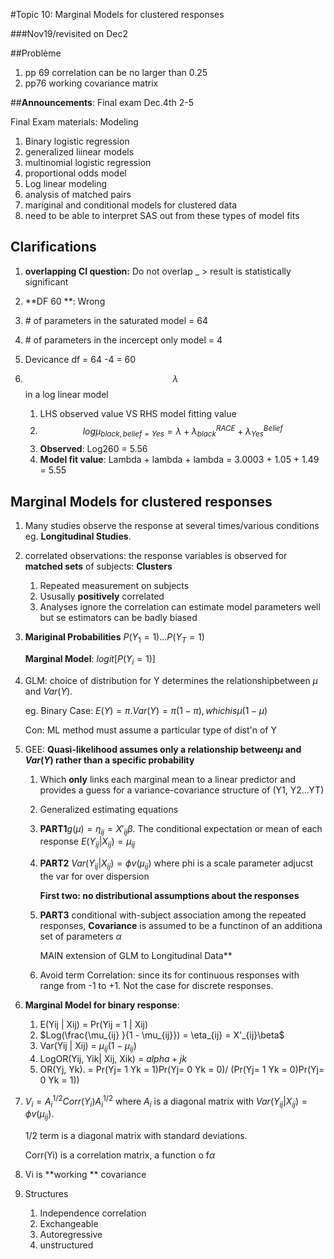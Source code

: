 #Topic 10: Marginal Models for clustered responses

###Nov19/revisited on Dec2

##Problème

1. pp 69 correlation can be no larger than 0.25
2. pp76 working covariance matrix



##**Announcements**:  Final exam Dec.4th 2-5

Final Exam materials: Modeling

1. Binary logistic regression
2. generalized liinear models
3. multinomial logistic regression
4. proportional odds model
5. Log linear modeling
6. analysis of matched pairs
7. mariginal and conditional models for clustered data
8. need to be able to interpret SAS out from these types of model fits



## Clarifications

1. **overlapping CI question:** Do not overlap _ > result is statistically significant

2. **DF 60 **: Wrong
1. \#  of parameters in the saturated model  = 64
  
2. \# of parameters in the incercept only model = 4
  
3. Devicance df = 64 -4 = 60
  
3. $$\lambda$$ in a log linear model
   1. LHS observed value  VS RHS model fitting value
   2. $$log\mu_{black, belief = Yes} = \lambda + \lambda^{RACE}_{black} + \lambda^{Belief}_{Yes}$$
   3. **Observed**: Log260 = 5.56
   4. **Model fit value**: Lambda + lambda + lambda = 3.0003 + 1.05 + 1.49 = 5.55

## Marginal Models for clustered responses

1. Many studies observe the response at several times/various conditions eg. **Longitudinal Studies**.
  
2. correlated observations: the response variables is observed for **matched sets** of subjects: **Clusters**

   1. Repeated measurement on subjects
   2. Ususally **positively** correlated
   3. Analyses ignore the correlation can estimate model parameters well but se estimators can be badly biased

3. **Mariginal Probabilities**     $P(Y_1 = 1)... P (Y_T = 1)$

   **Marginal Model**: $logit[P(Y_i = 1)]$

4. GLM: choice of distribution for Y determines the relationshipbetween $\mu$ and $Var(Y)$.

   eg. Binary Case: $E(Y) = \pi. Var(Y) = \pi (1- \pi),which is \mu(1-\mu)$

   Con: ML method must assume a particular type of dist'n of Y

   

5. GEE: **Quasi-likelihood assumes only a relationship between$\mu$ and $Var(Y)$ rather than a specific probability** 

   1. Which **only** links each marginal mean to a linear predictor and provides a guess for a variance-covariance structure of (Y1, Y2...YT)

   2. Generalized estimating equations

   3. **PART1**$g(\mu) = \eta_{ij} = X'_{ij}\beta$. The conditional expectation or mean of each response $E(Y_{ij}| X_{ij}) = \mu_{ij}$

   4. **PART2** $Var(Y_{ij} | X_{ij}) = \phi v(\mu_{ij})$  where phi is a scale parameter adjucst the var for over dispersion

      **First two: no distributional assumptions about the responses**

   5. **PART3** conditional with-subject association among the repeated responses, **Covariance** is assumed to be a functinon of an additiona set of parameters $\alpha$ 

      MAIN extension of GLM to Longitudinal Data**

   6. Avoid term Correlation: since its for continuous responses with range from -1 to +1. Not the case for discrete responses.

6. **Marginal Model for binary response**:

   1. E(Yij | Xij) = Pr(Yij = 1 | Xij) 
   2. $Log(\frac{\mu_{ij} }{1 - \mu_{ij}}) = \eta_{ij} = X'_{ij}\beta$
   3. Var(Yij | Xij) = $\mu_{ij} (1- \mu_{ij})$
   4. LogOR(Yij, Yik| Xij, Xik) = $alpha+jk$
   5. OR(Yj, Yk). = Pr(Yj= 1 Yk = 1)Pr(Yj= 0 Yk = 0)/ (Pr(Yj= 1 Yk = 0)Pr(Yj= 0 Yk = 1))

   

7. $V_i = A_i^{1/2} Corr(Y_i) A_i^{1/2}$ where $A_i$ is a diagonal matrix with $Var(Y_{ij} | X_{ij}) = \phi v(\mu_{ij})$.

   1/2 term is a diagonal matrix with standard deviations.

   Corr(Yi) is a correlation matrix, a function o f$\alpha$

8. Vi is **working ** covariance


9. Structures
   1. Independence correlation
   2. Exchangeable 
   3. Autoregressive 
   4. unstructured



 

